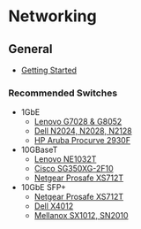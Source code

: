 # Networking

## General
* [Getting Started](../..resources/networking/networking-guide.pdf)

### Recommended Switches
* 1GbE
  * [Lenovo G7028 & G8052](../../resources/networking/lenovo-G7028-G8052.pdf)
  * [Dell N2024, N2028, N2128](../../resources/networking/dell-N2024-N2028-N2128.pdf)
  * [HP Aruba Procurve 2930F](../../resources/networking/hp-2930F.pdf)
* 10GBaseT
  * [Lenovo NE1032T](../../resources/networking/lenovo-NE1032T.pdf)
  * [Cisco SG350XG-2F10](../..resources/networking/cisco-SG350XG.pdf)
  * [Netgear Prosafe XS712T](../resources/networking/netgear-XS712T.pdf)
* 10GbE SFP+
  * [Netgear Prosafe XS712T](../../resources/networking/netgear-XS712T.pdf)
  * [Dell X4012](../../resources/networking/dell-X4012.pdf)
  * [Mellanox SX1012, SN2010](../../resources/networking/mellanox-SX1012-SN2010.pdf)